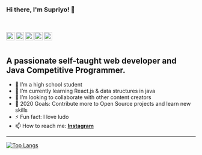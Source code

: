 
### Hi there, I'm Supriyo! 👋
<br>
<br>
<a href="https://youtube.com/akshaymarch7">
  <img align="left" alt="Akshay Saini - Youtube" width="22px" src="https://cdn.jsdelivr.net/npm/simple-icons@v3/icons/youtube.svg"/>
</a>
<a href="https://linkedin.com/in/akshaymarch7">
  <img align="left" alt="Akshay Saini - LinkedIn" width="22px" src="https://cdn.jsdelivr.net/npm/simple-icons@v3/icons/linkedin.svg"/>
</a>
<a href="https://instagram.com/akshaymarch7">
  <img align="left" alt="Akshay Saini - Instagram" width="22px" src="https://cdn.jsdelivr.net/npm/simple-icons@v3/icons/instagram.svg"/>
</a>
<a href="https://twitter.com/akshaymarch7">
  <img align="left" alt="Akshay Saini - Twitter" width="22px" src="https://cdn.jsdelivr.net/npm/simple-icons@v3/icons/twitter.svg"/>
</a>
<a href="https://facebook.com/akshaymarch7">
  <img align="left" alt="Akshay Saini - Facebook" width="22px" src="https://cdn.jsdelivr.net/npm/simple-icons@v3/icons/facebook.svg"/>
</a>
<br />
<br />

## A passionate self-taught web developer and Java Competitive Programmer.

- 🔭 I’m a high school student
- 🌱 I’m currently learning React.js & data structures in java
- 👯 I’m looking to collaborate with other content creators
- 🥅 2020 Goals: Contribute more to Open Source projects and learn new skills
- ⚡ Fun fact: I love ludo
- 📫 How to reach me: <b>[Instagram](https://www.instagram.com/sup_dev77/?hl=en )</b>



---
[![Top Langs](https://github-readme-stats.vercel.app/api/top-langs/?username=Supsource&layout=compact)](https://github.com/Supsource
)

